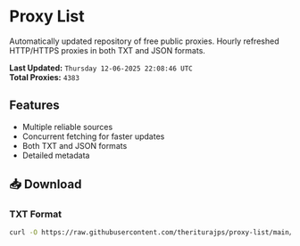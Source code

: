 # Proxy List

Automatically updated repository of free public proxies. Hourly refreshed HTTP/HTTPS proxies in both TXT and JSON formats.

**Last Updated:** `Thursday 12-06-2025 22:08:46 UTC`  
**Total Proxies:** `4383`

## Features
- Multiple reliable sources
- Concurrent fetching for faster updates
- Both TXT and JSON formats
- Detailed metadata

## 📥 Download

### TXT Format
```bash
curl -O https://raw.githubusercontent.com/theriturajps/proxy-list/main/proxies.txt